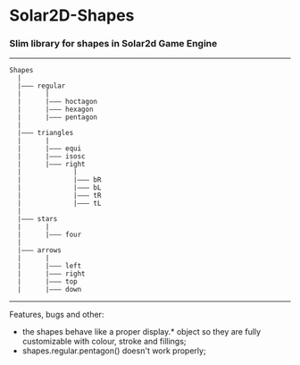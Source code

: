 # Solar2D-Shapes

### Slim library for shapes in Solar2d Game Engine 
---   
```
Shapes
  |
  |——— regular
  |      |
  |      |——— hoctagon
  |      |——— hexagon
  |      |——— pentagon
  |
  |——— triangles
  |      |
  |      |——— equi
  |      |——— isosc
  |      |——— right
  |             |
  |             |——— bR
  |             |——— bL
  |             |——— tR
  |             |——— tL
  |
  |——— stars
  |      |
  |      |——— four
  |
  |——— arrows
  |      |
  |      |——— left
  |      |——— right
  |      |——— top
  |      |——— down
```
---
Features, bugs and other:  
* the shapes behave like a proper display.* object so they are fully customizable with colour, stroke and fillings;
* shapes.regular.pentagon() doesn't work properly;

